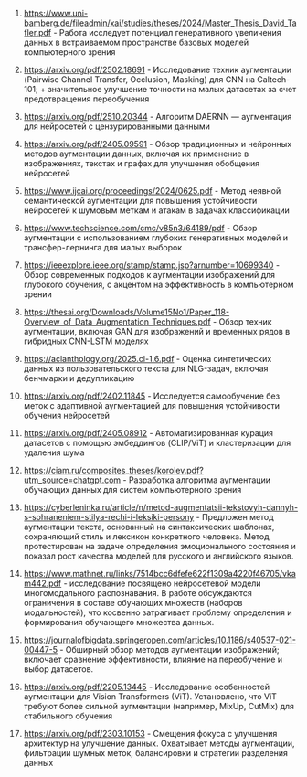 1. https://www.uni-bamberg.de/fileadmin/xai/studies/theses/2024/Master_Thesis_David_Tafler.pdf - Работа исследует потенциал генеративного увеличения данных в встраиваемом пространстве базовых моделей компьютерного зрения

2. https://arxiv.org/pdf/2502.18691 - Исследование техник аугментации (Pairwise Channel Transfer, Occlusion, Masking) для CNN на Caltech-101; + значительное улучшение точности на малых датасетах за счет предотвращения переобучения

3. https://arxiv.org/pdf/2510.20344 - Алгоритм DAERNN — аугментация для нейросетей с цензурированными данными

4. https://arxiv.org/pdf/2405.09591 - Обзор традиционных и нейронных методов аугментации данных, включая их применение в изображениях, текстах и графах для улучшения обобщения нейросетей

5. https://www.ijcai.org/proceedings/2024/0625.pdf - Метод неявной семантической аугментации для повышения устойчивости нейросетей к шумовым меткам и атакам в задачах классификации

6. https://www.techscience.com/cmc/v85n3/64189/pdf - Обзор аугментации с использованием глубоких генеративных моделей и трансфер-лернинга для малых выборок

7. https://ieeexplore.ieee.org/stamp/stamp.jsp?arnumber=10699340 - Обзор современных подходов к аугментации изображений для глубокого обучения, с акцентом на эффективность в компьютерном зрении

8. https://thesai.org/Downloads/Volume15No1/Paper_118-Overview_of_Data_Augmentation_Techniques.pdf - Обзор техник аугментации, включая GAN для изображений и временных рядов в гибридных CNN-LSTM моделях

9. https://aclanthology.org/2025.cl-1.6.pdf - Оценка синтетических данных из пользовательского текста для NLG-задач, включая бенчмарки и дедупликацию

10. https://arxiv.org/pdf/2402.11845 - Исследуется самообучение без меток с адаптивной аугментацией для повышения устойчивости обучения нейросетей

11. https://arxiv.org/pdf/2405.08912 - Автоматизированная курация датасетов с помощью эмбеддингов (CLIP/ViT) и кластеризации для удаления шума

12. https://ciam.ru/composites_theses/korolev.pdf?utm_source=chatgpt.com - Разработка алгоритма аугментации обучающих данных для систем компьютерного зрения


13. https://cyberleninka.ru/article/n/metod-augmentatsii-tekstovyh-dannyh-s-sohraneniem-stilya-rechi-i-leksiki-persony - Предложен метод аугментации текста, основанный на синтаксических шаблонах, сохраняющий стиль и лексикон конкретного человека. Метод протестирован на задаче определения эмоционального состояния и показал рост качества моделей для русского и английского языков.

14. https://www.mathnet.ru/links/7514bcc6dfefe622f1309a4220f46705/vkam442.pdf - исследование посвящено нейросетевой модели многомодального распознавания. В работе обсуждаются ограничения в составе обучающих множеств (наборов модальностей), что косвенно затрагивает проблему определения и формирования обучающего множества данных.

15. https://journalofbigdata.springeropen.com/articles/10.1186/s40537-021-00447-5 - Обширный обзор методов аугментации изображений; включает сравнение эффективности, влияние на переобучение и выбор датасетов.

16. https://arxiv.org/pdf/2205.13445 - Исследование особенностей аугментации для Vision Transformers (ViT). Установлено, что ViT требуют более сильной аугментации (например, MixUp, CutMix) для стабильного обучения

17. https://arxiv.org/pdf/2303.10153 - Смещения фокуса с улучшения архитектур на улучшение данных. Охватывает методы аугментации, фильтрации шумных меток, балансировки и стратегии разделения данных
